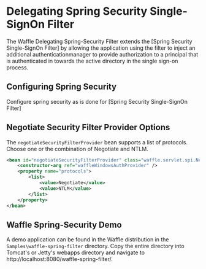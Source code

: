 Delegating Spring Security Single-SignOn Filter
====================================

The Waffle Delegating Spring-Security Filter extends the [Spring Security Single-SignOn Filter] by allowing the application using the filter to inject an additional authenticationmanager to provide authorization to a principal
that is authenticated in towards the active directory in the single sign-on process.

Configuring Spring Security
---------------------------
Configure spring security as is done for [Spring Security Single-SignOn Filter]

Negotiate Security Filter Provider Options
------------------------------------------

The `negotiateSecurityFilterProvider` bean supports a list of protocols. Choose one or the combination of Negotiate and NTLM. 

``` xml
<bean id="negotiateSecurityFilterProvider" class="waffle.servlet.spi.NegotiateSecurityFilterProvider">
    <constructor-arg ref="waffleWindowsAuthProvider" />
    <property name="protocols">
        <list>
            <value>Negotiate</value>
            <value>NTLM</value>
        </list>
    </property>
</bean>
```



Waffle Spring-Security Demo
---------------------------

A demo application can be found in the Waffle distribution in the `Samples\waffle-spring-filter` directory. Copy the entire directory into Tomcat's or Jetty's webapps directory and navigate to http://localhost:8080/waffle-spring-filter/. 
